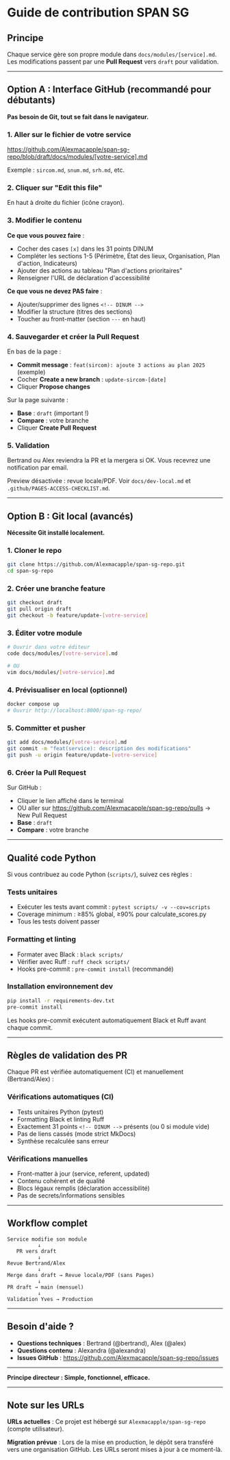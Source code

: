 # Guide de contribution SPAN SG

## Principe

Chaque service gère son propre module dans `docs/modules/[service].md`.
Les modifications passent par une **Pull Request** vers `draft` pour validation.

---

## Option A : Interface GitHub (recommandé pour débutants)

**Pas besoin de Git, tout se fait dans le navigateur.**

### 1. Aller sur le fichier de votre service

https://github.com/Alexmacapple/span-sg-repo/blob/draft/docs/modules/[votre-service].md

Exemple : `sircom.md`, `snum.md`, `srh.md`, etc.

### 2. Cliquer sur "Edit this file"

En haut à droite du fichier (icône crayon).

### 3. Modifier le contenu

**Ce que vous pouvez faire** :
- Cocher des cases `[x]` dans les 31 points DINUM
- Compléter les sections 1-5 (Périmètre, État des lieux, Organisation, Plan d'action, Indicateurs)
- Ajouter des actions au tableau "Plan d'actions prioritaires"
- Renseigner l'URL de déclaration d'accessibilité

**Ce que vous ne devez PAS faire** :
- Ajouter/supprimer des lignes `<!-- DINUM -->`
- Modifier la structure (titres des sections)
- Toucher au front-matter (section `---` en haut)

### 4. Sauvegarder et créer la Pull Request

En bas de la page :
- **Commit message** : `feat(sircom): ajoute 3 actions au plan 2025` (exemple)
- Cocher **Create a new branch** : `update-sircom-[date]`
- Cliquer **Propose changes**

Sur la page suivante :
- **Base** : `draft` (important !)
- **Compare** : votre branche
- Cliquer **Create Pull Request**

### 5. Validation

Bertrand ou Alex reviendra la PR et la mergera si OK.
Vous recevrez une notification par email.

Preview désactivée : revue locale/PDF. Voir `docs/dev-local.md` et `.github/PAGES-ACCESS-CHECKLIST.md`.

---

## Option B : Git local (avancés)

**Nécessite Git installé localement.**

### 1. Cloner le repo

```bash
git clone https://github.com/Alexmacapple/span-sg-repo.git
cd span-sg-repo
```

### 2. Créer une branche feature

```bash
git checkout draft
git pull origin draft
git checkout -b feature/update-[votre-service]
```

### 3. Éditer votre module

```bash
# Ouvrir dans votre éditeur
code docs/modules/[votre-service].md

# OU
vim docs/modules/[votre-service].md
```

### 4. Prévisualiser en local (optionnel)

```bash
docker compose up
# Ouvrir http://localhost:8000/span-sg-repo/
```

### 5. Committer et pusher

```bash
git add docs/modules/[votre-service].md
git commit -m "feat(service): description des modifications"
git push -u origin feature/update-[votre-service]
```

### 6. Créer la Pull Request

Sur GitHub :
- Cliquer le lien affiché dans le terminal
- OU aller sur https://github.com/Alexmacapple/span-sg-repo/pulls → New Pull Request
- **Base** : `draft`
- **Compare** : votre branche

---

## Qualité code Python

Si vous contribuez au code Python (`scripts/`), suivez ces règles :

### Tests unitaires
- Exécuter les tests avant commit : `pytest scripts/ -v --cov=scripts`
- Coverage minimum : ≥85% global, ≥90% pour calculate_scores.py
- Tous les tests doivent passer

### Formatting et linting
- Formater avec Black : `black scripts/`
- Vérifier avec Ruff : `ruff check scripts/`
- Hooks pre-commit : `pre-commit install` (recommandé)

### Installation environnement dev
```bash
pip install -r requirements-dev.txt
pre-commit install
```

Les hooks pre-commit exécutent automatiquement Black et Ruff avant chaque commit.

---

## Règles de validation des PR

Chaque PR est vérifiée automatiquement (CI) et manuellement (Bertrand/Alex) :

### Vérifications automatiques (CI)
- Tests unitaires Python (pytest)
- Formatting Black et linting Ruff
- Exactement 31 points `<!-- DINUM -->` présents (ou 0 si module vide)
- Pas de liens cassés (mode strict MkDocs)
- Synthèse recalculée sans erreur

### Vérifications manuelles
- Front-matter à jour (service, referent, updated)
- Contenu cohérent et de qualité
- Blocs légaux remplis (déclaration accessibilité)
- Pas de secrets/informations sensibles

---

## Workflow complet

```
Service modifie son module
          ↓
   PR vers draft
          ↓
Revue Bertrand/Alex
          ↓
Merge dans draft → Revue locale/PDF (sans Pages)
          ↓
PR draft → main (mensuel)
          ↓
Validation Yves → Production
```

---

## Besoin d'aide ?

- **Questions techniques** : Bertrand (@bertrand), Alex (@alex)
- **Questions contenu** : Alexandra (@alexandra)
- **Issues GitHub** : https://github.com/Alexmacapple/span-sg-repo/issues

---

**Principe directeur : Simple, fonctionnel, efficace.**

---

## Note sur les URLs

**URLs actuelles** : Ce projet est hébergé sur `Alexmacapple/span-sg-repo` (compte utilisateur).

**Migration prévue** : Lors de la mise en production, le dépôt sera transféré vers une organisation GitHub. Les URLs seront mises à jour à ce moment-là.
